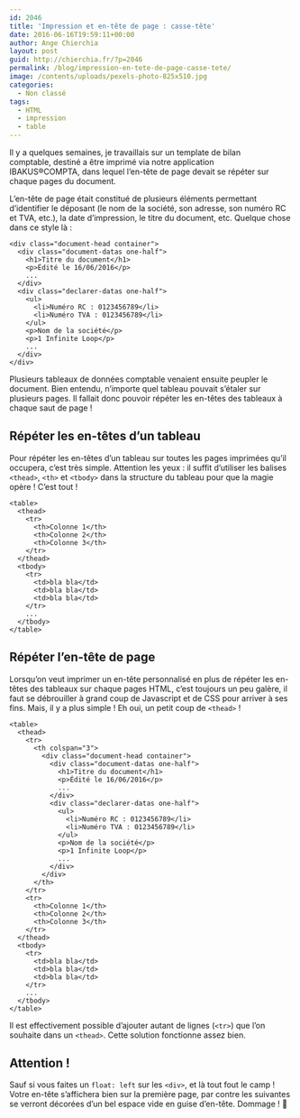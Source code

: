 ```yaml
---
id: 2046
title: 'Impression et en-tête de page : casse-tête'
date: 2016-06-16T19:59:11+00:00
author: Ange Chierchia
layout: post
guid: http://chierchia.fr/?p=2046
permalink: /blog/impression-en-tete-de-page-casse-tete/
image: /contents/uploads/pexels-photo-825x510.jpg
categories:
  - Non classé
tags:
  - HTML
  - impression
  - table
---
```

Il y a quelques semaines, je travaillais sur un template de bilan comptable, destiné a être imprimé via notre application IBAKUS®COMPTA, dans lequel l&rsquo;en-tête de page devait se répéter sur chaque pages du document.

L&rsquo;en-tête de page était constitué de plusieurs éléments permettant d&rsquo;identifier le déposant (le nom de la société, son adresse, son numéro RC et TVA, etc.), la date d&rsquo;impression, le titre du document, etc. Quelque chose dans ce style là :<!--more-->

    <div class="document-head container">
      <div class="document-datas one-half">
        <h1>Titre du document</h1>
        <p>Édité le 16/06/2016</p>
        ...
      </div>
      <div class="declarer-datas one-half">
        <ul>
          <li>Numéro RC : 0123456789</li>
          <li>Numéro TVA : 0123456789</li>
        </ul>
        <p>Nom de la société</p>
        <p>1 Infinite Loop</p>
        ...
      </div>
    </div>

Plusieurs tableaux de données comptable venaient ensuite peupler le document. Bien entendu, n&rsquo;importe quel tableau pouvait s&rsquo;étaler sur plusieurs pages. Il fallait donc pouvoir répéter les en-têtes des tableaux à chaque saut de page !

## Répéter les en-têtes d&rsquo;un tableau

Pour répéter les en-têtes d&rsquo;un tableau sur toutes les pages imprimées qu&rsquo;il occupera, c&rsquo;est très simple. Attention les yeux : il suffit d&rsquo;utiliser les balises `<thead>`, `<th>` et `<tbody>` dans la structure du tableau pour que la magie opère ! C&rsquo;est tout !

    <table>
      <thead>
        <tr>
          <th>Colonne 1</th>
          <th>Colonne 2</th>
          <th>Colonne 3</th>
        </tr>
      </thead>
      <tbody>
        <tr>
          <td>bla bla</td>
          <td>bla bla</td>
          <td>bla bla</td>
        </tr>
        ...
      </tbody>
    </table>

## Répéter l&rsquo;en-tête de page

Lorsqu&rsquo;on veut imprimer un en-tête personnalisé en plus de répéter les en-têtes des tableaux sur chaque pages HTML, c&rsquo;est toujours un peu galère, il faut se débrouiller à grand coup de Javascript et de CSS pour arriver à ses fins. Mais, il y a plus simple ! Eh oui, un petit coup de `<thead>` !

    <table>
      <thead>
        <tr>
          <th colspan="3">
            <div class="document-head container">
              <div class="document-datas one-half">
                <h1>Titre du document</h1>
                <p>Édité le 16/06/2016</p>
                ...
              </div>
              <div class="declarer-datas one-half">
                <ul>
                  <li>Numéro RC : 0123456789</li>
                  <li>Numéro TVA : 0123456789</li>
                </ul>
                <p>Nom de la société</p>
                <p>1 Infinite Loop</p>
                ...
              </div>
            </div>
          </th>
        </tr>
        <tr>
          <th>Colonne 1</th>
          <th>Colonne 2</th>
          <th>Colonne 3</th>
        </tr>
      </thead>
      <tbody>
        <tr>
          <td>bla bla</td>
          <td>bla bla</td>
          <td>bla bla</td>
        </tr>
        ...
      </tbody>
    </table>

Il est effectivement possible d&rsquo;ajouter autant de lignes (`<tr>`) que l&rsquo;on souhaite dans un `<thead>`. Cette solution fonctionne assez bien.

## Attention !

Sauf si vous faites un `float: left` sur les `<div>`, et là tout fout le camp ! Votre en-tête s&rsquo;affichera bien sur la première page, par contre les suivantes se verront décorées d&rsquo;un bel espace vide en guise d&rsquo;en-tête. Dommage ! 
